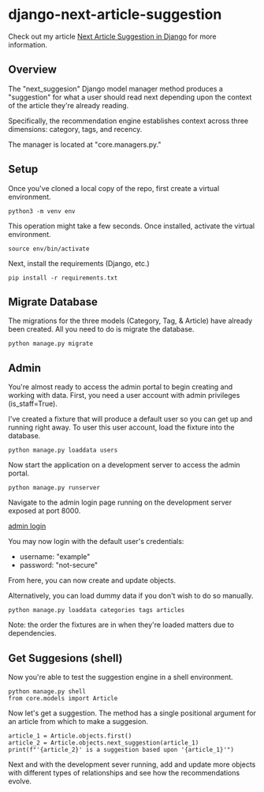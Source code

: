 # django-next-article-suggestion

Check out my article [Next Article Suggestion in Django](https://ianwaldron.com/blog/next-article-suggestion-in-django/) for more information.

## Overview

The "next_suggesion" Django model manager method produces a "suggestion" for what a user should read next depending upon the context of the article they're already reading.

Specifically, the recommendation engine establishes context across three dimensions: category, tags, and recency.

The manager is located at "core.managers.py."

## Setup

Once you've cloned a local copy of the repo, first create a virtual environment.

```shell
python3 -m venv env
```

This operation might take a few seconds. Once installed, activate the virtual environment.

```shell
source env/bin/activate
```

Next, install the requirements (Django, etc.)

```shell
pip install -r requirements.txt
```

## Migrate Database

The migrations for the three models (Category, Tag, & Article) have already been created. All you need to do is migrate the database.

```shell
python manage.py migrate
```

## Admin

You're almost ready to access the admin portal to begin creating and working with data. First, you need a user account with admin privileges (is_staff=True).

I've created a fixture that will produce a default user so you can get up and running right away. To user this user account, load the fixture into the database.

```shell
python manage.py loaddata users
```

Now start the application on a development server to access the admin portal.

```shell
python manage.py runserver
```

Navigate to the admin login page running on the development server exposed at port 8000.

[admin login](http://127.0.0.1:8000/admin/login)

You may now login with the default user's credentials:
* username: "example"
* password: "not-secure"

From here, you can now create and update objects.

Alternatively, you can load dummy data if you don't wish to do so manually.

```shell
python manage.py loaddata categories tags articles
```

Note: the order the fixtures are in when they're loaded matters due to dependencies.

## Get Suggesions (shell)

Now you're able to test the suggestion engine in a shell environment.

```shell
python manage.py shell
from core.models import Article
```

Now let's get a suggestion. The method has a single positional argument for an article from which to make a suggesion.

```shell
article_1 = Article.objects.first()
article_2 = Article.objects.next_suggestion(article_1)
print(f"'{article_2}' is a suggestion based upon '{article_1}'")
```

Next and with the development sever running, add and update more objects with different types of relationships and see how the recommendations evolve.